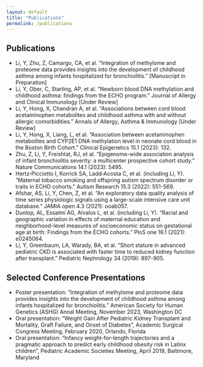 ```yaml
---
layout: default
title: "Publications"
permalink: /publications
---
```


## Publications
- Li, Y, Zhu, Z, Camargo, CA, et al. "Integration of methylome and proteome data provides insights into the development of childhood asthma among infants hospitalized for bronchiolitis.” [Manuscript in Preparation]
- Li, Y, Ober, C, Starling, AP, et al. “Newborn blood DNA methylation and childhood asthma: findings from the ECHO program.” Journal of Allergy and Clinical Immunology [Under Review]
- Li, Y, Hong, X, Chandran A, et al. “Associations between cord blood acetaminophen metabolites and childhood asthma with and without allergic comorbidities.” Annals of Allergy, Asthma & Immunology [Under Review]
- Li, Y, Hong, X, Liang, L, et al. “Association between acetaminophen metabolites and CYP2E1 DNA methylation level in neonate cord blood in the Boston Birth Cohort.” Clinical Epigenetics 15.1 (2023): 132.
- Zhu, Z, Li, Y, Freishtat, RJ, et al. “Epigenome-wide association analysis of infant bronchiolitis severity: a multicenter prospective cohort study.” Nature Communications 14.1 (2023): 5495.
- Hertz‐Picciotto I, Korrick SA, Ladd‐Acosta C, et al. (including Li, Y). “Maternal tobacco smoking and offspring autism spectrum disorder or traits in ECHO cohorts.” Autism Research 15.3 (2022): 551-569.
- Afshar, AS, Li, Y, Chen, Z, et al. “An exploratory data quality analysis of time series physiologic signals using a large-scale intensive care unit database.” JAMIA open 4.3 (2021): ooab057.
- Dunlop, AL, Essalmi AG, Alvalos L, et al. (including Li, Y). “Racial and geographic variation in effects of maternal education and neighborhood-level measures of socioeconomic status on gestational age at birth: Findings from the ECHO cohorts.” PloS one 16.1 (2021): e0245064.
- Li, Y, Greenbaum, LA, Warady, BA, et al. “Short stature in advanced pediatric CKD is associated with faster time to reduced kidney function after transplant.” Pediatric Nephrology 34 (2019): 897-905.

## Selected Conference Presentations
- Poster presentation: “Integration of methylome and proteome data provides insights into the development of childhood asthma among infants hospitalized for bronchiolitis.” American Society for Human Genetics (ASHG) Annal Meeting, November 2023, Washington DC
- Oral presentation: “Weight Gain After Pediatric Kidney Transplant and Mortality, Graft Failure, and Onset of Diabetes”, Academic Surgical Congress Meeting, February 2020, Orlando, Florida
- Oral presentation: “Infancy weight-for-length trajectories and a pragmatic approach to predict early childhood obesity risk in Latinx children”, Pediatric Academic Societies Meeting, April 2019, Baltimore, Maryland
